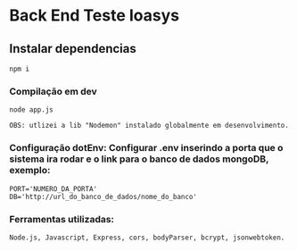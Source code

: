 # Back End Teste Ioasys

## Instalar dependencias

```
npm i
```

### Compilação em dev

```
node app.js

OBS: utlizei a lib "Nodemon" instalado globalmente em desenvolvimento.

```

### Configuração dotEnv: Configurar .env inserindo a porta que o sistema ira rodar e o link para o banco de dados mongoDB, exemplo:

```
PORT='NUMERO_DA_PORTA'
DB='http://url_do_banco_de_dados/nome_do_banco'
```

### Ferramentas utilizadas:

```
Node.js, Javascript, Express, cors, bodyParser, bcrypt, jsonwebtoken.
```
